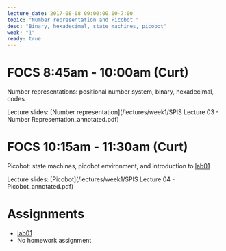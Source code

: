 ```yaml
---
lecture_date: 2017-08-08 09:00:00.00-7:00
topic: "Number representation and Picobot "
desc: "Binary, hexadecimal, state machines, picobot"
week: "1"
ready: true
---
```



# FOCS 8:45am - 10:00am (Curt)
Number representations: positional number system, binary, hexadecimal, codes

Lecture slides: [Number representation](/lectures/week1/SPIS Lecture 03 - Number Representation_annotated.pdf)




# FOCS 10:15am - 11:30am (Curt)
Picobot: state machines, picobot environment, and introduction to [lab01](/lab/lab01/)

Lecture slides: [Picobot](/lectures/week1/SPIS Lecture 04 - Picobot_annotated.pdf)

# Assignments

* [lab01](/lab/lab01/)
* No homework assignment

